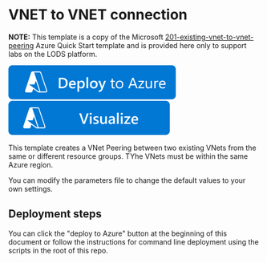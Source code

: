 # VNET to VNET connection

**NOTE:** This template is a copy of the Microsoft [
201-existing-vnet-to-vnet-peering](https://github.com/Azure/azure-quickstart-templates/tree/master/201-existing-vnet-to-vnet-peering) Azure Quick Start template and is provided here only to support labs on the LODS platform.

[![Deploy To Azure](https://raw.githubusercontent.com/Azure/azure-quickstart-templates/master/1-CONTRIBUTION-GUIDE/images/deploytoazure.svg?sanitize=true)](https://portal.azure.com/#create/Microsoft.Template/uri/https%3A%2F%2Fraw.githubusercontent.com%2FLODSContent%2FChallengeLabs_ArmResources%2Fmaster%2FARMTemplates%2F201-existing-vnet-to-vnet-peering%2Fazuredeploy.json) [![Visualize](https://raw.githubusercontent.com/Azure/azure-quickstart-templates/master/1-CONTRIBUTION-GUIDE/images/visualizebutton.svg?sanitize=true)](http://armviz.io/#/?load=https%3A%2F%2Fraw.githubusercontent.com%2FAzure%2Fazure-quickstart-templates%2Fmaster%2F201-existing-vnet-to-vnet-peering%2Fazuredeploy.json)

This template creates a VNet Peering between two existing VNets from the same or different resource groups. TYhe VNets must be within the same Azure region.

You can modify the parameters file to change the default values to your own settings.

## Deployment steps

You can click the "deploy to Azure" button at the beginning of this document or follow the instructions for command line deployment using the scripts in the root of this repo.
